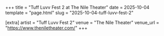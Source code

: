 +++
title = "Tuff Luvv Fest 2 at The Nile Theater"
date = 2025-10-04
template = "page.html"
slug = "2025-10-04-tuff-luvv-fest-2"

[extra]
artist = "Tuff Luvv Fest 2"
venue = "The Nile Theater"
venue_url = "https://www.theniletheater.com/"
+++
